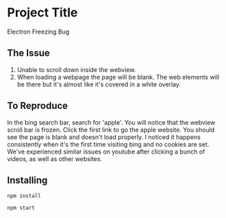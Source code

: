 # Project Title

Electron Freezing Bug

## The Issue
1. Unable to scroll down inside the webview.
2. When loading a webpage the page will be blank. The web elements will be there but it's almost like it's covered in a white overlay.

## To Reproduce

In the bing search bar, search for 'apple'. You will notice that the webview scroll bar is frozen. Click the first link to go the apple website. You should see the page is blank and doesn't load properly. I noticed it happens consistently when it's the first time visiting bing and no cookies are set. We've experienced similar issues on youtube after clicking a bunch of videos, as well as other websites.


## Installing

```
npm install
```

```
npm start
```
